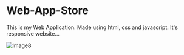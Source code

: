 # Web-App-Store


This is my Web Application. Made using html, css and javascript. It's responsive website...

![Image8](https://user-images.githubusercontent.com/90317197/147950592-0c8ff4bd-996a-4b49-9dde-6c38906d9163.JPG)




